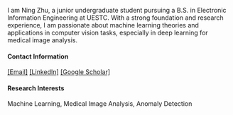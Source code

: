 I am Ning Zhu, a junior undergraduate student pursuing a B.S. in Electronic Information Engineering at UESTC. With a strong foundation and research experience, I am passionate about machine learning theories and applications in computer vision tasks, especially in deep learning for medical image analysis. 

#### Contact Information 
[\[Email\]](zhuning0519@gmail.com) 
[\[LinkedIn\]](https://www.linkedin.com/in/ning-zhu-88123b349/) 
[\[Google Scholar\]](https://scholar.google.com/citations?user=QEwSuO0AAAAJ&hl=zh-CN) 

#### Research Interests  
Machine Learning, Medical Image Analysis, Anomaly Detection